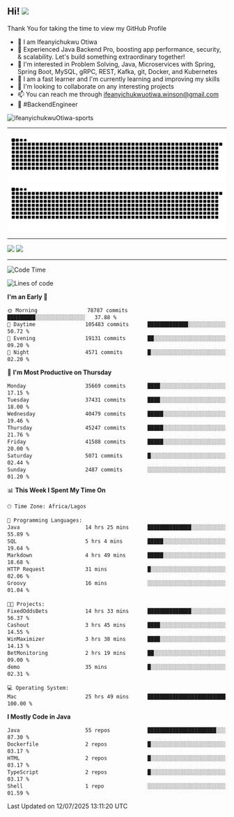 <!-- BLOG-POST-LIST:START --><!-- BLOG-POST-LIST:END -->

## Hi! <img src="https://media.giphy.com/media/hvRJCLFzcasrR4ia7z/giphy.gif" width="4%"> 

Thank You for taking the time to view my GitHub Profile

- 👋 I am Ifeanyichukwu Otiwa
- 🚀 Experienced Java Backend Pro, boosting app performance, security, & scalability. Let's build something extraordinary together!
- 👀 I'm interested in Problem Solving, Java, Microservices with Spring, Spring Boot, MySQL, gRPC, REST, Kafka, git, Docker, and Kubernetes
- 🌱 I am a fast learner and I'm currently learning and improving my skills
- 💞️ I'm looking to collaborate on any interesting projects
- 📫 You can reach me through ifeanyichukwuotiwa.winson@gmail.com
- 🚀 #BackendEngineer

<p align="left" marginTop="10px"> <img src="https://komarev.com/ghpvc/?username=ifeanyichukwuOtiwa-sports&label=Profile%20views&color=0e75b6&style=for-the-badge" alt="ifeanyichukwuOtiwa-sports" /> </p>

***

<!--🐍📈SNAKEGRAPH / 🌐WEBSITE: https://github.com/Platane/snk -->
![github contribution grid snake animation](https://raw.githubusercontent.com/ifeanyichukwuOtiwa-sports/ifeanyichukwuOtiwa-sports/output/github-contribution-grid-snake-dark.svg#gh-dark-mode-only)![github contribution grid snake animation](https://raw.githubusercontent.com/ifeanyichukwuOtiwa-sports/ifeanyichukwuOtiwa-sports/output/github-contribution-grid-snake.svg#gh-light-mode-only)

***

<p float="left">
  <img float="left" src="https://github-readme-stats.vercel.app/api?username=ifeanyichukwuOtiwa-sports&count_private=true&include_all_commits=true&theme=react&show_icons=true" />
  <img float="right" src="https://github-readme-stats.vercel.app/api/top-langs/?username=ifeanyichukwuOtiwa-sports&layout=compact&show_icons=true&theme=react" /> 
</p>

***



<!--START_SECTION:waka-->
![Code Time](http://img.shields.io/badge/Code%20Time-3%2C948%20hrs%2013%20mins-blue)

![Lines of code](https://img.shields.io/badge/From%20Hello%20World%20I%27ve%20Written-56.8%20million%20lines%20of%20code-blue)

**I'm an Early 🐤** 

```text
🌞 Morning                78787 commits       █████████░░░░░░░░░░░░░░░░   37.88 % 
🌆 Daytime                105483 commits      █████████████░░░░░░░░░░░░   50.72 % 
🌃 Evening                19131 commits       ██░░░░░░░░░░░░░░░░░░░░░░░   09.20 % 
🌙 Night                  4571 commits        █░░░░░░░░░░░░░░░░░░░░░░░░   02.20 % 
```
📅 **I'm Most Productive on Thursday** 

```text
Monday                   35669 commits       ████░░░░░░░░░░░░░░░░░░░░░   17.15 % 
Tuesday                  37431 commits       ████░░░░░░░░░░░░░░░░░░░░░   18.00 % 
Wednesday                40479 commits       █████░░░░░░░░░░░░░░░░░░░░   19.46 % 
Thursday                 45247 commits       █████░░░░░░░░░░░░░░░░░░░░   21.76 % 
Friday                   41588 commits       █████░░░░░░░░░░░░░░░░░░░░   20.00 % 
Saturday                 5071 commits        █░░░░░░░░░░░░░░░░░░░░░░░░   02.44 % 
Sunday                   2487 commits        ░░░░░░░░░░░░░░░░░░░░░░░░░   01.20 % 
```


📊 **This Week I Spent My Time On** 

```text
🕑︎ Time Zone: Africa/Lagos

💬 Programming Languages: 
Java                     14 hrs 25 mins      ██████████████░░░░░░░░░░░   55.89 % 
SQL                      5 hrs 4 mins        █████░░░░░░░░░░░░░░░░░░░░   19.64 % 
Markdown                 4 hrs 49 mins       █████░░░░░░░░░░░░░░░░░░░░   18.68 % 
HTTP Request             31 mins             █░░░░░░░░░░░░░░░░░░░░░░░░   02.06 % 
Groovy                   16 mins             ░░░░░░░░░░░░░░░░░░░░░░░░░   01.04 % 

🐱‍💻 Projects: 
FixedOddsBets            14 hrs 33 mins      ██████████████░░░░░░░░░░░   56.37 % 
Cashout                  3 hrs 45 mins       ████░░░░░░░░░░░░░░░░░░░░░   14.55 % 
WinMaximizer             3 hrs 38 mins       ████░░░░░░░░░░░░░░░░░░░░░   14.13 % 
BetMonitoring            2 hrs 19 mins       ██░░░░░░░░░░░░░░░░░░░░░░░   09.00 % 
demo                     35 mins             █░░░░░░░░░░░░░░░░░░░░░░░░   02.31 % 

💻 Operating System: 
Mac                      25 hrs 49 mins      █████████████████████████   100.00 % 
```

**I Mostly Code in Java** 

```text
Java                     55 repos            ██████████████████████░░░   87.30 % 
Dockerfile               2 repos             █░░░░░░░░░░░░░░░░░░░░░░░░   03.17 % 
HTML                     2 repos             █░░░░░░░░░░░░░░░░░░░░░░░░   03.17 % 
TypeScript               2 repos             █░░░░░░░░░░░░░░░░░░░░░░░░   03.17 % 
Shell                    1 repo              ░░░░░░░░░░░░░░░░░░░░░░░░░   01.59 % 
```




 Last Updated on 12/07/2025 13:11:20 UTC
<!--END_SECTION:waka-->

<!--
<p align="center">
![trophy](https://github-profile-trophy.vercel.app/?username=ifeanyichukwuOtiwa-sports&theme=onedark) (https://github.com/ryo-ma/github-profile-trophy)
</p>
-->

<!---
ifeanyi-otiwa/ifeanyi-otiwa is a ✨ special ✨ repository because its `README.md` (this file) appears on your GitHub profile.
You can click the Preview link to take a look at your changes.
--->
